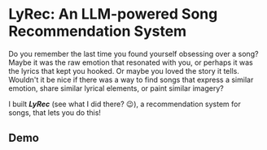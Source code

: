 # LyRec: An LLM-powered Song Recommendation System

Do you remember the last time you found yourself obsessing over a song? Maybe it was the raw emotion that resonated with you, or perhaps it was the lyrics that kept you hooked. Or maybe you loved the story it tells. Wouldn't it be nice if there was a way to find songs that express a similar emotion, share similar lyrical elements, or paint similar imagery?

I built ***LyRec*** (see what I did there? 😉), a recommendation system for songs, that lets you do this!

## Demo


